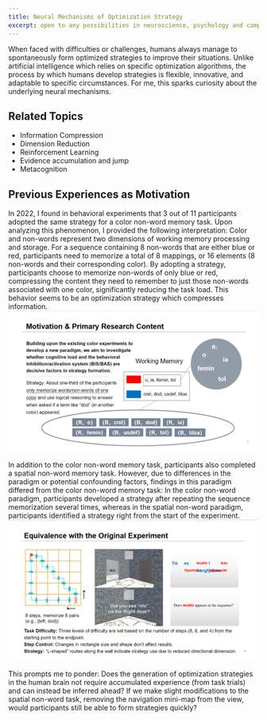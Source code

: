 ```yaml
---
title: Neural Mechanisms of Optimization Strategy
excerpt: open to any possibilities in neuroscience, psychology and computer science
---
```


When faced with difficulties or challenges, humans always manage to spontaneously form optimized strategies to improve their situations. Unlike artificial intelligence which relies on specific optimization algorithms, the process by which humans develop strategies is flexible, innovative, and adaptable to specific circumstances. For me, this sparks curiosity about the underlying neural mechanisms.

## Related Topics
- Information Compression
- Dimension Reduction
- Reinforcement Learning
- Evidence accumulation and jump
- Metacognition

## Previous Experiences as Motivation

In 2022, I found in behavioral experiments that 3 out of 11 participants adopted the same strategy for a color non-word memory task. Upon analyzing this phenomenon, I provided the following interpretation: Color and non-words represent two dimensions of working memory processing and storage. For a sequence containing 8 non-words that are either blue or red, participants need to memorize a total of 8 mappings, or 16 elements (8 non-words and their corresponding color). By adopting a strategy, participants choose to memorize non-words of only blue or red, compressing the content they need to remember to just those non-words associated with one color, significantly reducing the task load. This behavior seems to be an optimization strategy which compresses information.
![The strategy for a color non-word memory task](../images/color_non-word_memory_task.png)

In addition to the color non-word memory task, participants also completed a spatial non-word memory task. However, due to differences in the paradigm or potential confounding factors, findings in this paradigm differed from the color non-word memory task: In the color non-word paradigm, participants developed a strategy after repeating the sequence memorization several times, whereas in the spatial non-word paradigm, participants identified a strategy right from the start of the experiment.
![The strategy for a spatial non-word memory task](../images/spatial_non-word_memory_task.png)

This prompts me to ponder: Does the generation of optimization strategies in the human brain not require accumulated experience (from task trials) and can instead be inferred ahead? If we make slight modifications to the spatial non-word task, removing the navigation mini-map from the view, would participants still be able to form strategies quickly?
